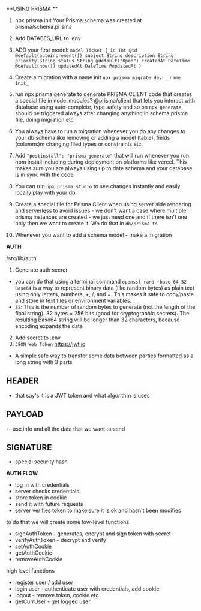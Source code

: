 **USING PRISMA **

1.  npx prisma init
    Your Prisma schema was created at prisma/schema.prisma
2.  Add DATABES_URL to .env
3.  ADD your first model:
    `model Ticket {
id Int @id @default(autoincrement())
subject String
description String
priority String
status String @default("Open")
createdAt DateTime @default(now())
updatedAt DateTime @updatedAt
}`
4.  Create a migration with a name init
    `npx prisma migrate dev __name init_`

5.  run npx prisma generate to generate PRISMA CLIENT code that creates a special file in node_modules?
    @prisma/client that lets you interact with database using auto-complete, type safety and so on
    `npx generate` should be triggered always after changing anything in schema.prisma file, doing migration etc
6.  You always have to run a migration whenever you do any changes to your db schema like removing or adding a model
    (table), fields (columns)m changing filed types or constraints etc.
7.  Add `"postinstall": "prisma generate"` that will run whenever you run npm install including during deployment
    on platforms like vercel. This makes sure you are always using up to date schema and your database is in sync
    with the code
8.  You can run `npx prisma studio` to see changes instantly and easily locally play with your db
9.  Create a special file for Prisma Client when using server side rendering and serverless to avoid issues - we
    don't want a case where multiple prisma instances are created - we just need one and if there isn't one only then
    we want to create it. We do that in `db/prisma.ts`
10. Whenever you want to add a schema model - make a migration

**AUTH**

/src/lib/auth
1. Generate auth secret

- you can do that using a terminal command `openssl rand ~base-64 32`
  `Base64` is a way to represent binary data (like random bytes) as plain text using only letters, numbers, +, /, and =. This makes it safe to copy/paste and store in text files or environment variables.
- `32`:
  This is the number of random bytes to generate (not the length of the final string).
  32 bytes = 256 bits (good for cryptographic secrets).
  The resulting Base64 string will be longer than 32 characters, because encoding expands the data

2. Add secret to .env
3. `JSON Web Token` https://jwt.io

- A simple safe way to transfer some data between parties formatted as a long string with 3 parts

## HEADER

- that say's it is a JWT token and what algorithm is uses

## PAYLOAD

-- use info and all the data that we want to send

## SIGNATURE

- special security hash

**AUTH FLOW**

- log in with credentials
- server checks credentials
- store token in cookie
- send it with future requests
- server verifies token to make sure it is ok and hasn't been modified

to do that we will create some low-level functions

- signAuthToken - generates, encrypt and sign token with secret
- verifyAuthToken - decrypt and verify
- setAuthCookie
- getAuthCookie
- removeAuthCookie

high level functions

- register user / add user
- login user - authenticate user with credentials, add cookie
- logout - remove token, cookie etc
- getCurrUser - get logged user

